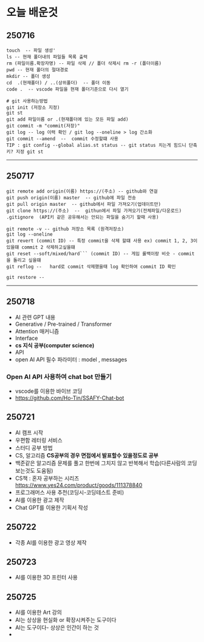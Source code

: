 #  오늘 배운것
## 250716
```
touch  -- 파일 생성'
ls -- 현재 폴더내의 파일들 목록 출력
rm (파일이름.확장자명) -- 파일 삭제 // 폴더 삭제시 rm -r (폴더이름)
pwd -- 현재 폴더의 절대경로
mkdir -- 폴더 생성
cd  .(현재폴더) / ..(상위폴더)  -- 폴더 이동
code .  -- vscode 파일을 현재 폴더기준으로 다시 열기

# git 사용하는방법 
git init (저장소 지정)
git st 
git add 파일이름 or .(현재폴더에 있는 모든 파일 add)
git commit -m "commit(저장)"
git log -- log 이력 확인 / git log --oneline > log 간소화 
git commit --amend  --  commit 수정할떄 사용
TIP : git config --global alias.st status -- git status 치는게 힘드니 단축키? 지정 git st
```
---
## 250717
```
git remote add origin(이름) https://(주소) -- github와 연걸
git push origin(이름) master  -- github에 파일 전송
git pull origin master  -- github에서 파일 가져오기(업데이트만)
git clone https://(주소)  --  githun에서 파일 가져오기(전체파일/다운로드)
.gitignore  (API키 같은 공유해서는 안되는 파일을 숨기기 할때 사용)

git remote -v -- github 저장소 목록 (원격저장소)
git log --oneline   
git revert (commit ID) -- 특정 commit을 삭제 할떄 사용 ex) commit 1, 2, 3이 있을떄 commit 2 삭제하고싶을떄
git reset --soft/mixed/hard``` (commit ID) -- 게임 롤백이랑 비슷 - commit 을 돌리고 싶을떄
git reflog --   hard로 commit 삭제했을때 log 확인하여 commit ID 확인

git restore -- 
```
---
## 250718

- AI 관련 GPT 내용
- Generative / Pre-trained / Transformer
- Attention 매커니즘
- Interface
- **cs 지식 공부(computer science)**
- API 
- open AI API  필수 파라미터 : model , messages
### Open AI API 사용하여 chat bot 만들기
- vscode를 이용한 바이브 코딩
- https://github.com/Ho-Tin/SSAFY-Chat-bot 

## 250721
- AI 캠프 시작
- 우편함 레터링 서비스 
- 스터디 공부 방법
- CS, 알고리즘 
**CS공부의 경우 면접에서 발표할수 있을정도로 공부**
- 백준같은 알고리즘 문제를 풀고 한번에 그치지 않고 반복해서 학습(다른사람의 코딩 보는것도 도움됨)
- CS책 : 혼자 공부하는 시리즈 https://www.yes24.com/product/goods/111378840
- 프로그래머스 사용 추천(코딩시-코딩테스트 준비)
- AI를 이용한 광고 제작
- Chat GPT를 이용한 기획서 작성

## 250722
- 각종 AI를 이용한 광고 영상 제작
## 250723
- AI를 이용한 3D 프린터 사용

## 250725
- AI를 이용한 Art 강의
- AI는 상상을 현실화 or 확장시켜주는 도구이다
- AI는 도구이다- 상상은 인간이 하는 것
- 
